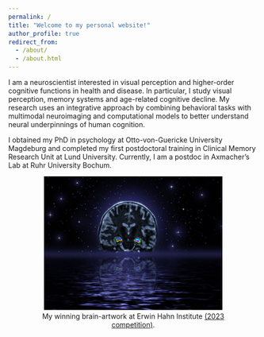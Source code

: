 ```yaml
---
permalink: /
title: "Welcome to my personal website!"
author_profile: true
redirect_from: 
  - /about/
  - /about.html
---
```

I am a neuroscientist interested in visual perception and higher-order cognitive functions in health and disease. In particular, I study visual perception, memory systems and age-related cognitive decline. My research uses an integrative approach by combining behavioral tasks with multimodal neuroimaging and computational models to better understand neural underpinnings of human cognition.

I obtained my PhD in psychology at Otto-von-Guericke University Magdeburg and completed my first postdoctoral training in Clinical Memory Research Unit at Lund University. Currently, I am a postdoc in Axmacher’s Lab at Ruhr University Bochum.

<figure style="text-align: center;">
  <img src="/images/HippocampalMoon.png" alt="Description" style="width:85%; max-width:1200px; height:auto;" />
  <figcaption style="text-align: center;">My winning brain-artwork at Erwin Hahn Institute <a href="https://hahn-institute.de/en/artifact-voting" target="_blank"> (2023 competition)</a>.
</figcaption>
</figure>
